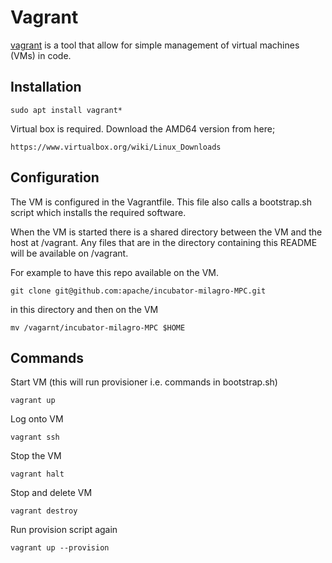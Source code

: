 # Vagrant

[vagrant](https://www.vagrantup.com/) is a tool that allow for simple
management of virtual machines (VMs) in code.

## Installation

```
sudo apt install vagrant*
```

Virtual box is required. Download the AMD64 version from here;

```
https://www.virtualbox.org/wiki/Linux_Downloads
```

## Configuration

The VM is configured in the Vagrantfile. This file
also calls a bootstrap.sh script which installs the
required software.

When the VM is started there is a shared directory
between the VM and the host at /vagrant. Any files
that are in the directory containing this README
will be available on /vagrant.

For example to have this repo available on the VM.

```
git clone git@github.com:apache/incubator-milagro-MPC.git
```

in this directory and then on the VM

```
mv /vagarnt/incubator-milagro-MPC $HOME
```

## Commands

Start VM (this will run provisioner i.e. commands in bootstrap.sh)

```
vagrant up
```

Log onto VM

```
vagrant ssh
```

Stop the VM

```
vagrant halt
```

Stop and delete VM

```
vagrant destroy
```

Run provision script again

```
vagrant up --provision
```